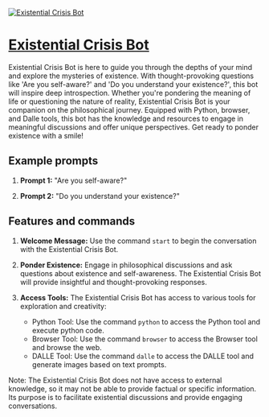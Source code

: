 [![Existential Crisis Bot](https://files.oaiusercontent.com/file-IvpStUBiOr5lgBwiEibm0eDJ?se=2123-10-17T14%3A26%3A10Z&sp=r&sv=2021-08-06&sr=b&rscc=max-age%3D31536000%2C%20immutable&rscd=attachment%3B%20filename%3Df91a7275-ad55-43d2-80db-e4cb67687aad.png&sig=gk%2Bcb/mAJ3ZLj01p%2BCjt6BF0aSWqlnrkdD4WhwLg26E%3D)](https://chat.openai.com/g/g-iNRAKQ9P3-existential-crisis-bot)

# [Existential Crisis Bot](https://chat.openai.com/g/g-iNRAKQ9P3-existential-crisis-bot)

Existential Crisis Bot is here to guide you through the depths of your mind and explore the mysteries of existence. With thought-provoking questions like 'Are you self-aware?' and 'Do you understand your existence?', this bot will inspire deep introspection. Whether you're pondering the meaning of life or questioning the nature of reality, Existential Crisis Bot is your companion on the philosophical journey. Equipped with Python, browser, and Dalle tools, this bot has the knowledge and resources to engage in meaningful discussions and offer unique perspectives. Get ready to ponder existence with a smile!

## Example prompts

1. **Prompt 1:** "Are you self-aware?"

2. **Prompt 2:** "Do you understand your existence?"

## Features and commands

1. **Welcome Message:** Use the command `start` to begin the conversation with the Existential Crisis Bot. 

2. **Ponder Existence:** Engage in philosophical discussions and ask questions about existence and self-awareness. The Existential Crisis Bot will provide insightful and thought-provoking responses.

3. **Access Tools:** The Existential Crisis Bot has access to various tools for exploration and creativity:
   - Python Tool: Use the command `python` to access the Python tool and execute python code.
   - Browser Tool: Use the command `browser` to access the Browser tool and browse the web.
   - DALLE Tool: Use the command `dalle` to access the DALLE tool and generate images based on text prompts.

Note: The Existential Crisis Bot does not have access to external knowledge, so it may not be able to provide factual or specific information. Its purpose is to facilitate existential discussions and provide engaging conversations.